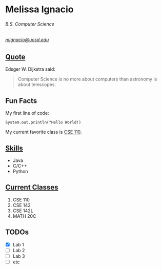 # **Melissa Ignacio**
###### *B.S. Computer Science*
###### mignacio@ucsd.edu


## [Quote](https://www.devtopics.com/101-more-great-computer-quotes/)
Edsger W. Dijkstra said:
> Computer Science is no more about computers than astronomy is about telescopes.

## Fun Facts
My first line of code:
```
System.out.println("Hello World!)
```

My current favorite class is [CSE 110](https://canvas.ucsd.edu/courses/30736). 

## [Skills](https://en.wikipedia.org/wiki/Programming_language)
* Java
* C/C++
* Python

## [Current Classes](https://canvas.ucsd.edu/)
1. CSE 110
2. CSE 142
3. CSE 142L
4. MATH 20C

## TODOs
- [x] Lab 1
- [ ] Lab 2
- [ ] Lab 3
- [ ] etc
